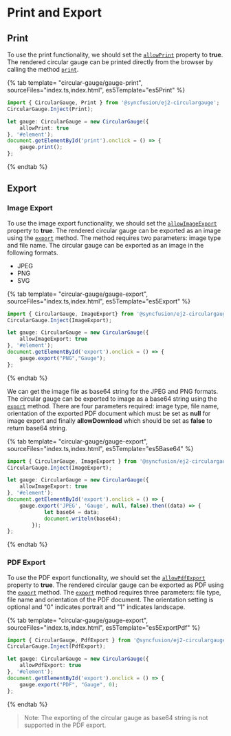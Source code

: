 
# Print and Export

## Print

To use the print functionality, we should set the [`allowPrint`](../api/circular-gauge/#allowprint) property to **true**. The rendered circular gauge can be printed directly from the browser by calling the method [`print`](../api/circular-gauge/#print).

<!-- markdownlint-disable MD036 -->

{% tab template= "circular-gauge/gauge-print", sourceFiles="index.ts,index.html", es5Template="es5Print" %}

```typescript
import { CircularGauge, Print } from '@syncfusion/ej2-circulargauge';
CircularGauge.Inject(Print);

let gauge: CircularGauge = new CircularGauge({
    allowPrint: true
}, '#element');
document.getElementById('print').onclick = () => {
    gauge.print();
};
```

{% endtab %}

## Export

### Image Export

To use the image export functionality, we should set the [`allowImageExport`](../api/circular-gauge/#allowimageexport) property to **true**. The rendered circular gauge can be exported as an image using the [`export`](../api/circular-gauge/#export) method. The method requires two parameters: image type and file name. The circular gauge can be exported as an image in the following formats.

* JPEG
* PNG
* SVG

{% tab template= "circular-gauge/gauge-export", sourceFiles="index.ts,index.html", es5Template="es5Export" %}

```typescript
import { CircularGauge, ImageExport} from '@syncfusion/ej2-circulargauge';
CircularGauge.Inject(ImageExport);

let gauge: CircularGauge = new CircularGauge({
    allowImageExport: true
}, '#element');
document.getElementById('export').onclick = () => {
    gauge.export("PNG","Gauge");
};
```

{% endtab %}

We can get the image file as base64 string for the JPEG and PNG formats. The circular gauge can be exported to image as a base64 string using the [`export`](../api/circular-gauge/#export) method. There are four parameters required: image type, file name, orientation of the exported PDF document which must be set as **null** for image export and finally **allowDownload** which should be set as **false** to return base64 string.

{% tab template= "circular-gauge/gauge-export", sourceFiles="index.ts,index.html", es5Template="es5Base64" %}

```typescript
import { CircularGauge, ImageExport } from '@syncfusion/ej2-circulargauge';
CircularGauge.Inject(ImageExport);

let gauge: CircularGauge = new CircularGauge({
    allowImageExport: true
}, '#element');
document.getElementById('export').onclick = () => {
    gauge.export('JPEG', 'Gauge', null, false).then((data) => {
            let base64 = data;
            document.writeln(base64);
        });
};
```

{% endtab %}

### PDF Export

To use the PDF export functionality, we should set the [`allowPdfExport`](../api/circular-gauge/#allowpdfexport) property to **true**. The rendered circular gauge can be exported as PDF using the [`export`](../api/circular-gauge/#export) method. The [`export`](../api/circular-gauge/#export) method requires three parameters: file type, file name and orientation of the PDF document. The orientation setting is optional and "0" indicates portrait and "1" indicates landscape.

{% tab template= "circular-gauge/gauge-export", sourceFiles="index.ts,index.html", es5Template="es5ExportPdf" %}

```typescript
import { CircularGauge, PdfExport } from '@syncfusion/ej2-circulargauge';
CircularGauge.Inject(PdfExport);

let gauge: CircularGauge = new CircularGauge({
    allowPdfExport: true
}, '#element');
document.getElementById('export').onclick = () => {
    gauge.export("PDF", "Gauge", 0);
};
```

{% endtab %}

>Note: The exporting of the circular gauge as base64 string is not supported in the PDF export.
